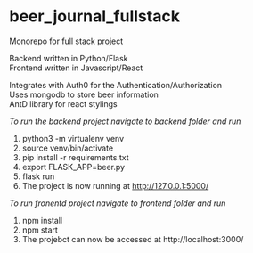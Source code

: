 # beer_journal_fullstack

Monorepo for full stack project  

Backend written in Python/Flask  
Frontend written in Javascript/React  

Integrates with Auth0 for the Authentication/Authorization  
Uses mongodb to store beer information  
AntD library for react stylings  


*To run the backend project navigate to backend folder and run*

1. python3 -m virtualenv venv
2. source venv/bin/activate
3. pip install -r requirements.txt
4. export FLASK_APP=beer.py 
5. flask run
6. The project is now running at http://127.0.0.1:5000/

*To run fronentd project navigate to frontend folder and run*
1. npm install
2. npm start
3. The projebct can now be accessed at http://localhost:3000/
